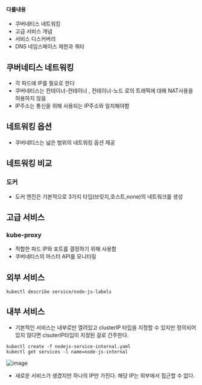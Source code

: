 #### 다룰내용
- 쿠버네티스 네트워킹
- 고급 서비스 개념
- 서비스 디스커버리
- DNS
네임스페이스 제한과 쿼타

## 쿠버네티스 네트워킹
- 각 파드에 IP를 필요로 한다
- 쿠버네티스는 컨테이너-컨테이너 , 컨테이너-노드 로의 트래픽에 대해 NAT사용을 허용하지 않음
- IP주소는 통신을 위해 사용되는 IP주소와 일치해야함

## 네트워킹 옵션
- 쿠버네티스는 넓은 범위의 네트워킹 옵션 제공
 
## 네트워킹 비교

### 도커
- 도커 엔진은 기본적으로 3가지 타입(브릿지,호스트,none)의 네트워크를 생성

## 고급 서비스

### kube-proxy
- 적합한 파드 IP와 포트를 결정하기 위해 사용함
- 쿠버네티스의 마스터 API를 모니터링
 
 
 ## 외부 서비스
 ```
 kubectl describe service/node-js-labels
 ```
 
 ## 내부 서비스
 
 - 기본적인 서비스는 내부로만 열려있고 clusterIP 타입을 지정할 수 있지만 정의되어 있지 않다면 clsuterIP타입이 지정된 걸로 간주한다.

```
kubectl create -f nodejs-service-internal.yaml
kubectl get services -l name=node-js-internal
```

![image](https://user-images.githubusercontent.com/81672260/146883144-652f7c6e-dbe8-46d3-8477-cf3ec03076c4.png)

- 새로운 서비스가 생겼지만 하나의 IP만 가진다. 해당 IP는 외부에서 접근할 수 없다.
